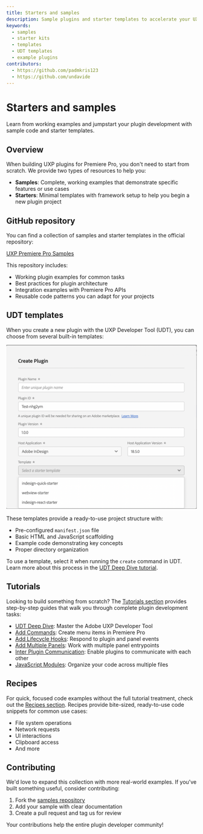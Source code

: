 ```yaml
---
title: Starters and samples
description: Sample plugins and starter templates to accelerate your UXP plugin development
keywords:
  - samples
  - starter kits
  - templates
  - UDT templates
  - example plugins
contributors:
  - https://github.com/padmkris123
  - https://github.com/undavide
---
```


# Starters and samples

Learn from working examples and jumpstart your plugin development with sample code and starter templates.

## Overview

When building UXP plugins for Premiere Pro, you don't need to start from scratch. We provide two types of resources to help you:

- **Samples**: Complete, working examples that demonstrate specific features or use cases
- **Starters**: Minimal templates with framework setup to help you begin a new plugin project

## GitHub repository

You can find a collection of samples and starter templates in the official repository:

[UXP Premiere Pro Samples](https://github.com/AdobeDocs/uxp-premiere-pro-samples)

This repository includes:

- Working plugin examples for common tasks
- Best practices for plugin architecture
- Integration examples with Premiere Pro APIs
- Reusable code patterns you can adapt for your projects

## UDT templates

When you create a new plugin with the UXP Developer Tool (UDT), you can choose from several built-in templates:

![Templates in UDT](create-plugin-template.png)

These templates provide a ready-to-use project structure with:

- Pre-configured `manifest.json` file
- Basic HTML and JavaScript scaffolding
- Example code demonstrating key concepts
- Proper directory organization

To use a template, select it when running the `create` command in UDT. Learn more about this process in the [UDT Deep Dive tutorial](../../plugins/tutorials/udt-deep-dive/).

## Tutorials

Looking to build something from scratch? The [Tutorials section](../../plugins/tutorials/) provides step-by-step guides that walk you through complete plugin development tasks:

- [UDT Deep Dive](../../plugins/tutorials/udt-deep-dive/): Master the Adobe UXP Developer Tool
- [Add Commands](../../plugins/tutorials/add-commands/): Create menu items in Premiere Pro
- [Add Lifecycle Hooks](../../plugins/tutorials/add-lifecycle-hooks/): Respond to plugin and panel events
- [Add Multiple Panels](../../plugins/tutorials/add-panels/): Work with multiple panel entrypoints
- [Inter Plugin Communication](../../plugins/tutorials/inter-plugin-comm/): Enable plugins to communicate with each other
- [JavaScript Modules](../../plugins/tutorials/importing-modules/): Organize your code across multiple files

## Recipes

For quick, focused code examples without the full tutorial treatment, check out the [Recipes section](../recipes/). Recipes provide bite-sized, ready-to-use code snippets for common use cases:

- File system operations
- Network requests
- UI interactions
- Clipboard access
- And more

## Contributing

We'd love to expand this collection with more real-world examples. If you've built something useful, consider contributing:

1. Fork the [samples repository](https://github.com/AdobeDocs/uxp-premiere-pro-samples)
2. Add your sample with clear documentation
3. Create a pull request and tag us for review

Your contributions help the entire plugin developer community!

